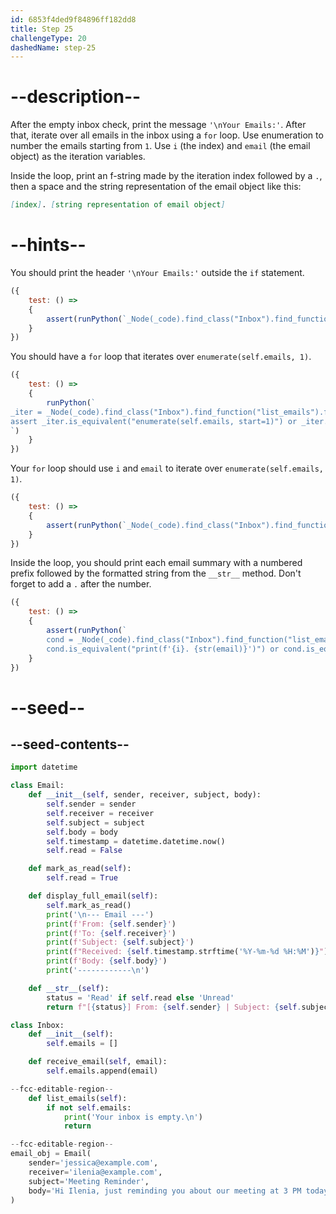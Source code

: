```yaml
---
id: 6853f4ded9f84896ff182dd8
title: Step 25
challengeType: 20
dashedName: step-25
---
```


# --description--

After the empty inbox check, print the message `'\nYour Emails:'`. After that, iterate over all emails in the inbox using a `for` loop. Use enumeration to number the emails starting from `1`. Use `i` (the index) and `email` (the email object) as the iteration variables.

Inside the loop, print an f-string made by the iteration index followed by a `.`, then a space and the string representation of the email object like this:

```md
[index]. [string representation of email object]
```

# --hints--

You should print the header `'\nYour Emails:'` outside the `if` statement.

```js
({ 
    test: () => 
    {
        assert(runPython(`_Node(_code).find_class("Inbox").find_function("list_emails").find_body()[1].is_equivalent("print('\\\\nYour Emails:')")`))
    }
})
```

You should have a `for` loop that iterates over `enumerate(self.emails, 1)`.

```js
({
    test: () => 
    {
        runPython(`
_iter = _Node(_code).find_class("Inbox").find_function("list_emails").find_for_loops()[0].find_for_iter()
assert _iter.is_equivalent("enumerate(self.emails, start=1)") or _iter.is_equivalent("enumerate(self.emails, 1)")
`)
    }
})
```

Your `for` loop should use `i` and `email` to iterate over `enumerate(self.emails, 1)`.

```js
({
    test: () => 
    {
        assert(runPython(`_Node(_code).find_class("Inbox").find_function("list_emails").find_for_loops()[0].find_for_vars().is_equivalent("i, email")`))
    }
})
```

Inside the loop, you should print each email summary with a numbered prefix followed by the formatted string from the `__str__` method. Don't forget to add a `.` after the number.

```js
({
    test: () => 
    {
        assert(runPython(`
        cond = _Node(_code).find_class("Inbox").find_function("list_emails").find_for_loops()[0].find_body()
        cond.is_equivalent("print(f'{i}. {str(email)}')") or cond.is_equivalent("print(f'{i}. {email}')")`))
    }
})
```

# --seed--

## --seed-contents--

```py
import datetime

class Email:
    def __init__(self, sender, receiver, subject, body):
        self.sender = sender
        self.receiver = receiver
        self.subject = subject
        self.body = body
        self.timestamp = datetime.datetime.now()
        self.read = False

    def mark_as_read(self):
        self.read = True

    def display_full_email(self):
        self.mark_as_read()
        print('\n--- Email ---')
        print(f'From: {self.sender}')
        print(f'To: {self.receiver}')
        print(f'Subject: {self.subject}')
        print(f"Received: {self.timestamp.strftime('%Y-%m-%d %H:%M')}")
        print(f'Body: {self.body}')
        print('------------\n')

    def __str__(self):
        status = 'Read' if self.read else 'Unread'
        return f"[{status}] From: {self.sender} | Subject: {self.subject} | Time: {self.timestamp.strftime('%Y-%m-%d %H:%M')}"

class Inbox:
    def __init__(self):
        self.emails = []

    def receive_email(self, email):
        self.emails.append(email)

--fcc-editable-region--
    def list_emails(self):
        if not self.emails:
            print('Your inbox is empty.\n')
            return

--fcc-editable-region--
email_obj = Email(
    sender='jessica@example.com',
    receiver='ilenia@example.com',
    subject='Meeting Reminder',
    body='Hi Ilenia, just reminding you about our meeting at 3 PM today.'
)
```
